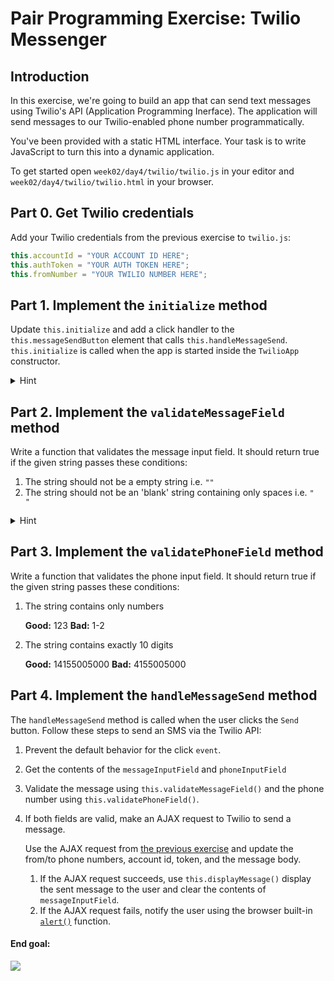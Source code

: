 # Pair Programming Exercise: Twilio Messenger

## Introduction

In this exercise, we're going to build an app that can send text messages using
Twilio's API (Application Programming Inerface). The application will send
messages to our Twilio-enabled phone number programmatically.

You've been provided with a static HTML interface. Your task is to write
JavaScript to turn this into a dynamic application.

To get started open `week02/day4/twilio/twilio.js` in your editor and
`week02/day4/twilio/twilio.html` in your browser.

## Part 0. Get Twilio credentials

Add your Twilio credentials from the previous exercise to `twilio.js`:

```javascript
this.accountId = "YOUR ACCOUNT ID HERE";
this.authToken = "YOUR AUTH TOKEN HERE";
this.fromNumber = "YOUR TWILIO NUMBER HERE";
```

## Part 1. Implement the `initialize` method

Update `this.initialize` and add a click handler to the
`this.messageSendButton` element that calls `this.handleMessageSend`.
`this.initialize` is called when the app is started inside the `TwilioApp`
constructor.

<details><summary>
Hint
</summary><p>

Remember that `this` doesn't work inside callbacks (like event handlers)
use `.bind()` or create a variable inside the closure.

</p></details>

## Part 2. Implement the `validateMessageField` method

Write a function that validates the message input field. It should return true
if the given string passes these conditions:

1. The string should not be a empty string i.e. `""`
1. The string should not be an 'blank' string  containing only spaces
i.e. `"           "`

<details><summary >
Hint
</summary><p>

`$.trim()` might be useful

</p></details>

## Part 3. Implement the `validatePhoneField` method

Write a function that validates the phone input field. It should return true
if the given string passes these conditions:

1. The string contains only numbers

    **Good:** 123
    **Bad:** 1-2

1. The string contains exactly 10 digits

    **Good:** 14155005000
    **Bad:** 4155005000

## Part 4. Implement the `handleMessageSend` method

The `handleMessageSend` method is called when the user clicks the `Send` button.
Follow these steps to send an SMS via the Twilio API:

1. Prevent the default behavior for the click `event`.
1. Get the contents of the `messageInputField` and `phoneInputField`
1. Validate the message using `this.validateMessageField()` and the phone number using
`this.validatePhoneField()`.
1. If both fields are valid, make an AJAX request to Twilio to send a message.

    Use the AJAX request from
    [the previous exercise](https://codepen.io/moose-horizons/pen/aZdvWa?editors=1010)
    and update the from/to phone numbers, account id, token, and the message
    body.

    1. If the AJAX request succeeds, use `this.displayMessage()` display the
    sent message to the user and clear the contents of `messageInputField`.
    1. If the AJAX request fails, notify the user using the browser built-in
    [`alert()`](https://developer.mozilla.org/en-US/docs/Web/API/Window/alert)
    function.

#### End goal:

![](https://cl.ly/3J230H00320X/Screen%20Recording%202017-06-07%20at%2011.11%20PM.gif)
